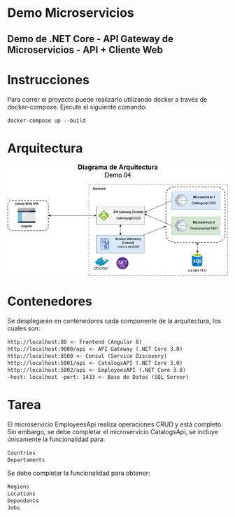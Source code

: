 # Demo Microservicios
## Demo de .NET Core - API Gateway de Microservicios - API + Cliente Web

# Instrucciones

Para correr el proyecto puede realizarlo utilizando docker a través de docker-compose. Ejecute el siguiente comando:

    docker-compose up --build

# Arquitectura

![image info](./img/arquitectura.png)

# Contenedores

Se desplegarán en contenedores cada componente de la arquitectura, los cuales son:

    http://localhost:80 <- Frontend (Angular 8)
    http://localhost:9000/api <- API Gateway (.NET Core 3.0)
    http://localhost:8500 <- Consul (Service Discovery)
    http://localhost:5001/api <- CatalogsAPI (.NET Core 3.0)
    http://localhost:5002/api <- EmployeesAPI (.NET Core 3.0)
    -host: localhost -port: 1433 <- Base de Datos (SQL Server)

# Tarea

El microservicio EmployeesApi realiza operaciones CRUD y está completo. Sin embargo, se debe completar el microservicio CatalogsApi, se incluye únicamente la funcionalidad para:

    Countries
    Departaments

Se debe completar la funcionalidad para obtener:

    Regions
    Locations
    Dependents
    Jobs